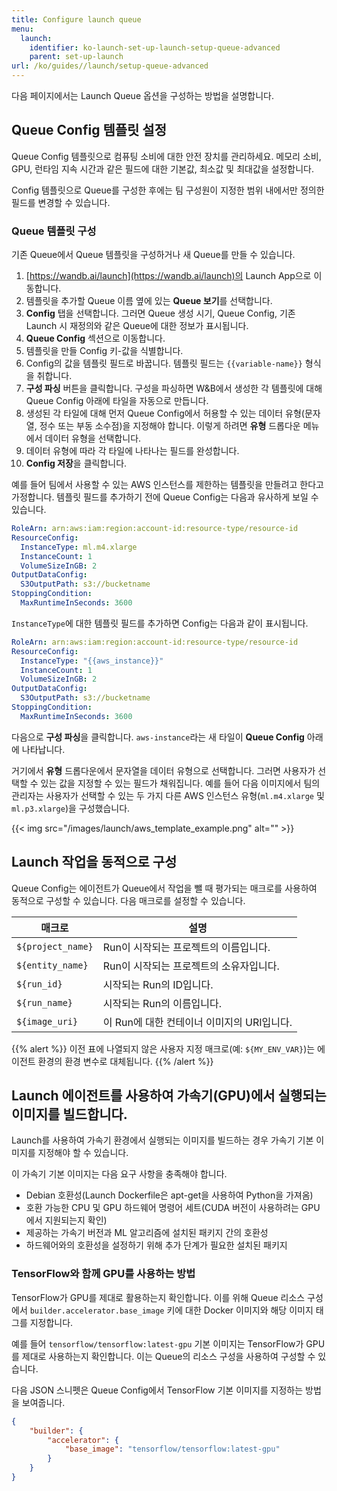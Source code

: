 ```yaml
---
title: Configure launch queue
menu:
  launch:
    identifier: ko-launch-set-up-launch-setup-queue-advanced
    parent: set-up-launch
url: /ko/guides//launch/setup-queue-advanced
---
```


다음 페이지에서는 Launch Queue 옵션을 구성하는 방법을 설명합니다.

## Queue Config 템플릿 설정
Queue Config 템플릿으로 컴퓨팅 소비에 대한 안전 장치를 관리하세요. 메모리 소비, GPU, 런타임 지속 시간과 같은 필드에 대한 기본값, 최소값 및 최대값을 설정합니다.

Config 템플릿으로 Queue를 구성한 후에는 팀 구성원이 지정한 범위 내에서만 정의한 필드를 변경할 수 있습니다.

### Queue 템플릿 구성
기존 Queue에서 Queue 템플릿을 구성하거나 새 Queue를 만들 수 있습니다.

1. [https://wandb.ai/launch](https://wandb.ai/launch)의 Launch App으로 이동합니다.
2. 템플릿을 추가할 Queue 이름 옆에 있는 **Queue 보기**를 선택합니다.
3. **Config** 탭을 선택합니다. 그러면 Queue 생성 시기, Queue Config, 기존 Launch 시 재정의와 같은 Queue에 대한 정보가 표시됩니다.
4. **Queue Config** 섹션으로 이동합니다.
5. 템플릿을 만들 Config 키-값을 식별합니다.
6. Config의 값을 템플릿 필드로 바꿉니다. 템플릿 필드는 `{{variable-name}}` 형식을 취합니다.
7. **구성 파싱** 버튼을 클릭합니다. 구성을 파싱하면 W&B에서 생성한 각 템플릿에 대해 Queue Config 아래에 타일을 자동으로 만듭니다.
8. 생성된 각 타일에 대해 먼저 Queue Config에서 허용할 수 있는 데이터 유형(문자열, 정수 또는 부동 소수점)을 지정해야 합니다. 이렇게 하려면 **유형** 드롭다운 메뉴에서 데이터 유형을 선택합니다.
9. 데이터 유형에 따라 각 타일에 나타나는 필드를 완성합니다.
10. **Config 저장**을 클릭합니다.

예를 들어 팀에서 사용할 수 있는 AWS 인스턴스를 제한하는 템플릿을 만들려고 한다고 가정합니다. 템플릿 필드를 추가하기 전에 Queue Config는 다음과 유사하게 보일 수 있습니다.

```yaml title="launch config"
RoleArn: arn:aws:iam:region:account-id:resource-type/resource-id
ResourceConfig:
  InstanceType: ml.m4.xlarge
  InstanceCount: 1
  VolumeSizeInGB: 2
OutputDataConfig:
  S3OutputPath: s3://bucketname
StoppingCondition:
  MaxRuntimeInSeconds: 3600
```

`InstanceType`에 대한 템플릿 필드를 추가하면 Config는 다음과 같이 표시됩니다.

```yaml title="launch config"
RoleArn: arn:aws:iam:region:account-id:resource-type/resource-id
ResourceConfig:
  InstanceType: "{{aws_instance}}"
  InstanceCount: 1
  VolumeSizeInGB: 2
OutputDataConfig:
  S3OutputPath: s3://bucketname
StoppingCondition:
  MaxRuntimeInSeconds: 3600
```

다음으로 **구성 파싱**을 클릭합니다. `aws-instance`라는 새 타일이 **Queue Config** 아래에 나타납니다.

거기에서 **유형** 드롭다운에서 문자열을 데이터 유형으로 선택합니다. 그러면 사용자가 선택할 수 있는 값을 지정할 수 있는 필드가 채워집니다. 예를 들어 다음 이미지에서 팀의 관리자는 사용자가 선택할 수 있는 두 가지 다른 AWS 인스턴스 유형(`ml.m4.xlarge` 및 `ml.p3.xlarge`)을 구성했습니다.

{{< img src="/images/launch/aws_template_example.png" alt="" >}}

## Launch 작업을 동적으로 구성
Queue Config는 에이전트가 Queue에서 작업을 뺄 때 평가되는 매크로를 사용하여 동적으로 구성할 수 있습니다. 다음 매크로를 설정할 수 있습니다.

| 매크로             | 설명                                                         |
|-------------------|-------------------------------------------------------------|
| `${project_name}` | Run이 시작되는 프로젝트의 이름입니다.                        |
| `${entity_name}`  | Run이 시작되는 프로젝트의 소유자입니다.                        |
| `${run_id}`       | 시작되는 Run의 ID입니다.                                      |
| `${run_name}`     | 시작되는 Run의 이름입니다.                                     |
| `${image_uri}`    | 이 Run에 대한 컨테이너 이미지의 URI입니다.                     |

{{% alert %}}
이전 표에 나열되지 않은 사용자 지정 매크로(예: `${MY_ENV_VAR}`)는 에이전트 환경의 환경 변수로 대체됩니다.
{{% /alert %}}

## Launch 에이전트를 사용하여 가속기(GPU)에서 실행되는 이미지를 빌드합니다.
Launch를 사용하여 가속기 환경에서 실행되는 이미지를 빌드하는 경우 가속기 기본 이미지를 지정해야 할 수 있습니다.

이 가속기 기본 이미지는 다음 요구 사항을 충족해야 합니다.

- Debian 호환성(Launch Dockerfile은 apt-get을 사용하여 Python을 가져옴)
- 호환 가능한 CPU 및 GPU 하드웨어 명령어 세트(CUDA 버전이 사용하려는 GPU에서 지원되는지 확인)
- 제공하는 가속기 버전과 ML 알고리즘에 설치된 패키지 간의 호환성
- 하드웨어와의 호환성을 설정하기 위해 추가 단계가 필요한 설치된 패키지

### TensorFlow와 함께 GPU를 사용하는 방법

TensorFlow가 GPU를 제대로 활용하는지 확인합니다. 이를 위해 Queue 리소스 구성에서 `builder.accelerator.base_image` 키에 대한 Docker 이미지와 해당 이미지 태그를 지정합니다.

예를 들어 `tensorflow/tensorflow:latest-gpu` 기본 이미지는 TensorFlow가 GPU를 제대로 사용하는지 확인합니다. 이는 Queue의 리소스 구성을 사용하여 구성할 수 있습니다.

다음 JSON 스니펫은 Queue Config에서 TensorFlow 기본 이미지를 지정하는 방법을 보여줍니다.

```json title="Queue config"
{
    "builder": {
        "accelerator": {
            "base_image": "tensorflow/tensorflow:latest-gpu"
        }
    }
}
```